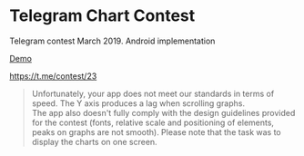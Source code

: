 # Telegram Chart Contest

Telegram contest March 2019. Android implementation

[Demo](https://yadi.sk/i/-m528SByuHNyAg)

https://t.me/contest/23

> Unfortunately, your app does not meet our standards in terms of speed. The Y axis produces a lag when scrolling graphs.  
The app also doesn't fully comply with the design guidelines provided for the contest (fonts, relative scale and positioning of elements, peaks on graphs are not smooth). Please note that the task was to display the charts on one screen.
